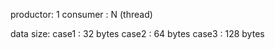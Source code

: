 productor: 1
consumer : N (thread)

data size: 
	case1 : 32 bytes
	case2 : 64 bytes
	case3 : 128 bytes
